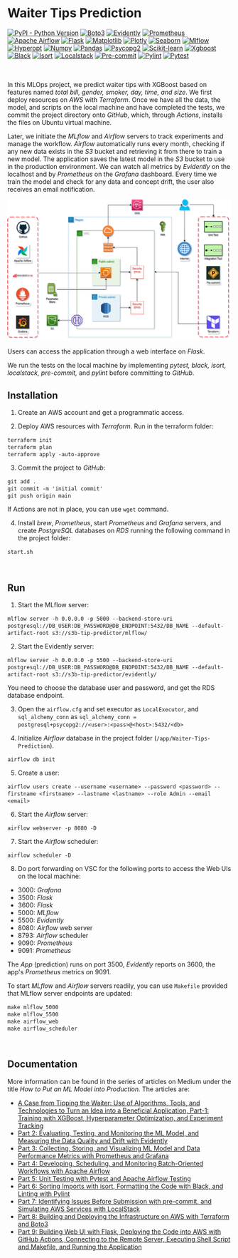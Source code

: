# Waiter Tips Prediction

[![PyPI - Python Version](https://img.shields.io/badge/python-3.9-blue)](https://www.python.org/downloads/)
[![Boto3](https://img.shields.io/badge/boto3-1.24-purple)](https://boto3.amazonaws.com/v1/documentation/api/latest/index.html)
[![Evidently](https://img.shields.io/badge/evidently-0.1.58-ec0400)](https://www.evidentlyai.com/)
[![Prometheus](https://img.shields.io/badge/prometheus-0.15.0-e6522c)](https://prometheus.io/)
[![Apache Airflow](https://img.shields.io/badge/apache_airflow-2.4.2-00ad46)](https://airflow.apache.org/)
[![Flask](https://img.shields.io/badge/flask-2.1.3-B2B232)](https://flask.palletsprojects.com/en/2.2.x/)
[![Matplotlib](https://img.shields.io/badge/matplotlib-3.6.1-11557c)](https://matplotlib.org/)
[![Plotly](https://img.shields.io/badge/plotly-5.10.0-7a7aff)](https://plotly.com/)
[![Seaborn](https://img.shields.io/badge/seaborn-0.12.0-333663)](https://seaborn.pydata.org/)
[![Mlflow](https://img.shields.io/badge/mlflow-1.29.0-0093e1)](https://mlflow.org/)
[![Hyperopt](https://img.shields.io/badge/hyperopt-0.2.7-35a7e7)](https://hyperopt.github.io/hyperopt/)
[![Numpy](https://img.shields.io/badge/numpy-1.23.4-013243)](https://numpy.org/)
[![Pandas](https://img.shields.io/badge/pandas-1.5.0-130654)](https://pandas.pydata.org/)
[![Psycopg2](https://img.shields.io/badge/psycopg2-2.9.4-216464)](https://pypi.org/project/psycopg2/)
[![Scikit-learn](https://img.shields.io/badge/scikit_learn-1.1.2-3399cd)](https://scikit-learn.org/)
[![Xgboost](https://img.shields.io/badge/xgboost-1.6.2-189fdd)](https://xgboost.readthedocs.io/en/stable/)
[![Black](https://img.shields.io/badge/black-22.10.0-393a39)](https://black.readthedocs.io/en/stable/)
[![Isort](https://img.shields.io/badge/isort-5.10.1-ef8336)](https://isort.readthedocs.io/en/latest/)
[![Localstack](https://img.shields.io/badge/localstack-1.2.0-2d255e)](https://localstack.cloud/)
[![Pre-commit](https://img.shields.io/badge/pre_commit-2.20.0-f8b425)](https://pre-commit.com/)
[![Pylint](https://img.shields.io/badge/pylint-2.15.4-2a5adf)](https://pylint.pycqa.org/en/latest/)
[![Pytest](https://img.shields.io/badge/pytest-7.1.3-009fe2)](https://docs.pytest.org/en/7.2.x/)
<br><br><br>

In this MLOps project, we predict waiter tips with XGBoost based on features named _total bill, gender, smoker, day, time, and size_. We first deploy resources on _AWS_ with _Terraform_. Once we have all the data, the model, and scripts on the local machine and have completed the tests, we commit the project directory onto _GitHub_, which, through _Actions_, installs the files on Ubuntu virtual machine.

Later, we initiate the _MLflow_ and _Airflow_ servers to track experiments and manage the workflow. _Airflow_ automatically runs every month, checking if any new data exists in the _S3_ bucket and retrieving it from there to train a new model. The application saves the latest model in the _S3_ bucket to use in the production environment. We can watch all metrics by _Evidently_ on the localhost and by _Prometheus_ on the _Grafana_ dashboard. Every time we train the model and check for any data and concept drift, the user also receives an email notification.

<p align="center"> 
<img src="https://github.com/hsaltan/Machine-Learning/blob/main/Waiter-Tips-Prediction/images/wtp-diagram.png" />
</p>

Users can access the application through a web interface on _Flask_.

We run the tests on the local machine by implementing _pytest, black, isort, localstack, pre-commit,_ and _pylint_ before committing to _GitHub_.
<br>

## Installation

1. Create an AWS account and get a programmatic access.

2. Deploy AWS resources with _Terraform_. Run in the terraform folder:

```
terraform init
terraform plan
terraform apply -auto-approve
```

3. Commit the project to _GitHub_:

```
git add .
git commit -m 'initial commit'
git push origin main
```

If Actions are not in place, you can use `wget` command.

4. Install _brew_, _Prometheus_, start _Prometheus_ and _Grafana_ servers, and create _PostgreSQL_ databases on _RDS_ running the following command in the project folder:

```
start.sh
```
<br>

## Run

1. Start the MLflow server:

```
mlflow server -h 0.0.0.0 -p 5000 --backend-store-uri postgresql://DB_USER:DB_PASSWORD@DB_ENDPOINT:5432/DB_NAME --default-artifact-root s3://s3b-tip-predictor/mlflow/
```

2. Start the Evidently server:

```
mlflow server -h 0.0.0.0 -p 5500 --backend-store-uri postgresql://DB_USER:DB_PASSWORD@DB_ENDPOINT:5432/DB_NAME --default-artifact-root s3://s3b-tip-predictor/evidently/
```

You need to choose the database user and password, and get the RDS database endpoint.

3. Open the `airflow.cfg` and set executor as `LocalExecutor`, and `sql_alchemy_conn` as `sql_alchemy_conn = postgresql+psycopg2://<user>:<pass>@<host>:5432/<db>`

4. Initialize _Airflow_ database in the project folder (`/app/Waiter-Tips-Prediction`).

```
airflow db init
```

5. Create a user:

```
airflow users create --username <username> --password <password> --firstname <firstname> --lastname <lastname> --role Admin --email <email>
```

6. Start the _Airflow_ server:

```
airflow webserver -p 8080 -D
```

7. Start the _Airflow_ scheduler:

```
airflow scheduler -D
```

8. Do port forwarding on VSC for the following ports to access the Web UIs on the local machine:

* 3000: _Grafana_<br>
* 3500: _Flask_<br>
* 3600: _Flask_<br>
* 5000: _MLflow_<br>
* 5500: _Evidently_<br>
* 8080: _Airflow_ web server<br>
* 8793: _Airflow_ scheduler<br>
* 9090: _Prometheus_<br>
* 9091: _Prometheus_<br>

The _App_ (prediction) runs on port 3500, _Evidently_ reports on 3600, the app's _Prometheus_ metrics on 9091.

To start _MLflow_ and _Airflow_ servers readily, you can use `Makefile` provided that MLflow server endpoints are updated:

```
make mlflow_5000
make mlflow_5500
make airflow_web
make airflow_scheduler
```
<br>

## Documentation

More information can be found in the series of articles on Medium under the title *How to Put an ML Model into Production.* The articles are:

* [A Case from Tipping the Waiter: Use of Algorithms, Tools, and Technologies to Turn an Idea into a Beneficial Application, Part-1: Training with XGBoost, Hyperparameter Optimization, and Experiment Tracking](https://medium.com/@hsaltan/how-to-put-an-ml-model-into-production-8040b074e41a)
* [Part 2: Evaluating, Testing, and Monitoring the ML Model, and Measuring the Data Quality and Drift with Evidently](https://medium.com/dev-genius/how-to-put-an-ml-model-into-production-dc3a99eeb2cc)
* [Part 3: Collecting, Storing, and Visualizing ML Model and Data Performance Metrics with Prometheus and Grafana](https://medium.com/dev-genius/how-to-put-an-ml-model-into-production-d00b3e792fc)
* [Part 4: Developing, Scheduling, and Monitoring Batch-Oriented Workflows with Apache Airflow](https://medium.com/dev-genius/how-to-put-an-ml-model-into-production-297c25148f81)
* [Part 5: Unit Testing with Pytest and Apache Airflow Testing](https://medium.com/dev-genius/how-to-put-an-ml-model-into-production-837fcc0afb48)
* [Part 6: Sorting Imports with isort, Formatting the Code with Black, and Linting with Pylint](https://medium.com/dev-genius/how-to-put-an-ml-model-into-production-8ad53d8c92a8)
* [Part 7: Identifying Issues Before Submission with pre-commit, and Simulating AWS Services with LocalStack](https://medium.com/dev-genius/how-to-put-an-ml-model-into-production-997bcb53bdfe)
* [Part 8: Building and Deploying the Infrastructure on AWS with Terraform and Boto3](https://medium.com/dev-genius/how-to-put-an-ml-model-into-production-128bfc4b503f)
* [Part 9: Building Web UI with Flask, Deploying the Code into AWS with GitHub Actions, Connecting to the Remote Server, Executing Shell Script and Makefile, and Running the Application](https://medium.com/dev-genius/how-to-put-an-ml-model-into-production-cd4de37df4e6)